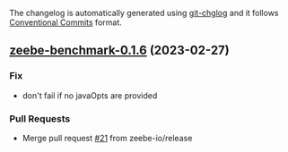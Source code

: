 The changelog is automatically generated using [git-chglog](https://github.com/git-chglog/git-chglog)
and it follows [Conventional Commits](https://www.conventionalcommits.org/en/v1.0.0/) format.


<a name="zeebe-benchmark-0.1.6"></a>
## [zeebe-benchmark-0.1.6](https://github.com/camunda/camunda-platform-helm/compare/zeebe-benchmark-0.1.5...zeebe-benchmark-0.1.6) (2023-02-27)

### Fix

* don't fail if no javaOpts are provided

### Pull Requests

* Merge pull request [#21](https://github.com/camunda/camunda-platform-helm/issues/21) from zeebe-io/release

